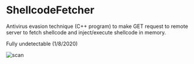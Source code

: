 # ShellcodeFetcher

Antivirus evasion technique (C++ program) to make GET request to remote server to fetch shellcode and inject/execute shellcode in memory.

Fully undetectable (1/8/2020)


![scan](https://user-images.githubusercontent.com/51238001/71965247-3be88a00-31f7-11ea-9811-611a4975539e.png)

